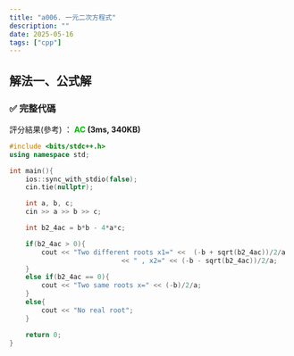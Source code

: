 ```yaml
---
title: "a006. 一元二次方程式"
description: ""
date: 2025-05-16
tags: ["cpp"]
---
```


## 解法一、公式解

### ✅ 完整代碼

評分結果(參考) ： **<font color="#00bb00">AC</font> (3ms, 340KB)**

```cpp
#include <bits/stdc++.h>
using namespace std;

int main(){
    ios::sync_with_stdio(false);
    cin.tie(nullptr);

    int a, b, c;
    cin >> a >> b >> c;

    int b2_4ac = b*b - 4*a*c;

    if(b2_4ac > 0){
        cout << "Two different roots x1=" <<  (-b + sqrt(b2_4ac))/2/a 
                            << " , x2=" << (-b - sqrt(b2_4ac))/2/a;
    }
    else if(b2_4ac == 0){
        cout << "Two same roots x=" << (-b)/2/a;
    }
    else{
        cout << "No real root";
    }

    return 0;
}
```
